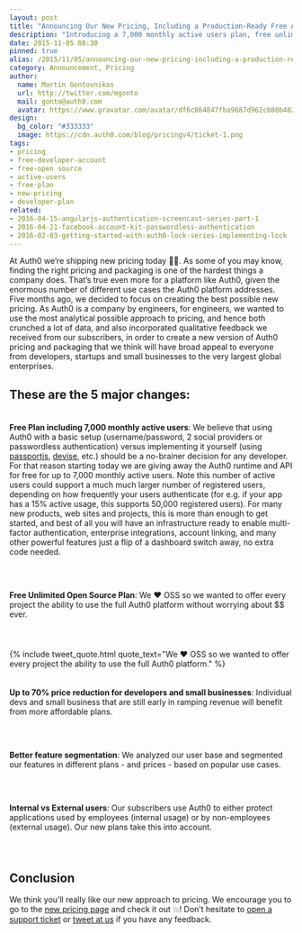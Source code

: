 ```yaml
---
layout: post
title: "Announcing Our New Pricing, Including a Production-Ready Free Account"
description: "Introducing a 7,000 monthly active users plan, free unlimited open source plans, 70% price reduction for developers and small businesses, and support for both internal and external usage"
date: 2015-11-05 08:30
pinned: true
alias: /2015/11/05/announcing-our-new-pricing-including-a-production-ready-free-account/
category: Announcement, Pricing
author:
  name: Martin Gontovnikas
  url: http://twitter.com/mgonto
  mail: gonto@auth0.com
  avatar: https://www.gravatar.com/avatar/df6c864847fba9687d962cb80b482764??s=60
design:
  bg_color: "#333333"
  image: https://cdn.auth0.com/blog/pricingv4/ticket-1.png
tags:
- pricing
- free-developer-account
- free-open source
- active-users
- free-plan
- new-pricing
- developer-plan
related:
- 2016-04-15-angularjs-authentication-screencast-series-part-1
- 2016-04-21-facebook-account-kit-passwordless-authentication
- 2016-02-03-getting-started-with-auth0-lock-series-implementing-lock
---
```

At Auth0 we’re shipping new pricing today 👏💸. As some of you may know, finding the right pricing and packaging is one of the hardest things a company does. That’s true even more for a platform like Auth0, given the enormous number of different use cases the Auth0 platform addresses.  Five months ago, we decided to focus on creating the best possible new pricing. As Auth0 is a company by engineers, for engineers, we wanted to use the most analytical possible approach to pricing, and hence both crunched a lot of data, and also incorporated qualitative feedback we received from our subscribers, in order to create a new version of Auth0 pricing and packaging that we think will have broad appeal to everyone from developers, startups and small businesses to the very largest global enterprises.

## These are the 5 major changes:

<div class="row" style="padding-bottom: 40px;">
<div class="col-xs-12 col-md-3" style="text-align: center;"><img style="margin: 0; margin-bottom: 20px; max-width: 100px;" src="http://cdn.auth0.com/blog/pricingv4/7k.png" alt="" /></div>
<div class="col-xs-12 col-md-9">
  <strong>Free Plan including 7,000 monthly active users</strong>: We believe that using Auth0 with a basic setup (username/password, 2 social providers or passwordless authentication) versus implementing it yourself (using <a href="http://passportjs.org/">passportjs</a>, <a href="https://github.com/plataformatec/devise">devise</a>, etc.) should be a no-brainer decision for any developer. For that reason starting today we are giving away the Auth0 runtime and API for free for up to 7,000 monthly active users.  Note this number of active users could support a much much larger number of registered users, depending on how frequently your users authenticate (for e.g. if your app has a 15%  active usage, this supports 50,000 registered users). For many new products, web sites and projects, this is more than enough to get started, and best of all you will have an infrastructure ready to enable multi-factor authentication, enterprise integrations,  account linking, and many other powerful features just a flip of a dashboard switch away, no extra code needed.
</div>
</div>

<div class="row" style="padding-bottom: 40px;">
<div class="col-xs-12 col-md-3" style="text-align: center;"><img style="margin: 0; margin-bottom: 20px; max-width: 100px;" src="http://cdn.auth0.com/blog/pricingv4/infinite.png" alt="" /></div>
<div class="col-xs-12 col-md-9">
  <strong>Free Unlimited Open Source Plan</strong>: We ♥ OSS so we wanted to offer every project the ability to use the full Auth0 platform without worrying about $$ ever.
</div>
</div>

{% include tweet_quote.html quote_text="We ♥ OSS so we wanted to offer every project the ability to use the full Auth0 platform." %}

<!-- <img alt="Free plan for 7K users and open source plan" src="https://cdn.auth0.com/blog/pricingv4/usersv6.png" /> -->

<div class="row" style="padding-bottom: 40px;">
<div class="col-xs-12 col-md-3" style="text-align: center;"><img style="margin: 0; margin-bottom: 20px; max-width: 100px;" src="http://cdn.auth0.com/blog/pricingv4/70.png" alt="" /></div>
<div class="col-xs-12 col-md-9">
  <strong>Up to 70% price reduction for developers and small businesses</strong>:  Individual devs and small business that are still early in ramping revenue will benefit from more affordable plans.
</div>
</div>

<div class="row" style="padding-bottom: 40px;">
<div class="col-xs-12 col-md-3" style="text-align: center;"><img style="margin: 0; margin-bottom: 20px; max-width: 100px;" src="http://cdn.auth0.com/blog/pricingv4/feat.png" alt="" /></div>
<div class="col-xs-12 col-md-9">
  <strong>Better feature segmentation</strong>: We analyzed our user base and segmented our features in different plans - and prices - based on popular use cases.
</div>
</div>

<div class="row" style="padding-bottom: 40px;">
<div class="col-xs-12 col-md-3" style="text-align: center;"><img style="margin: 0; margin-bottom: 20px; max-width: 100px;" src="http://cdn.auth0.com/blog/pricingv4/trial.png" alt="" /></div>
<div class="col-xs-12 col-md-9">
  <strong>Internal vs External users</strong>: Our subscribers use Auth0 to either protect applications used by employees (internal usage) or by non-employees (external usage). Our new plans take this into account.
</div>
</div>


<!-- ![Internal vs External users, 70% price reduction and better feature segmentation](https://cdn.auth0.com/blog/pricingv4/features.png) -->

## Conclusion

We think you’ll really like our new approach to pricing. We encourage you to go to the [new pricing page](https://auth0.com/pricing) and check it out 💥! Don’t hesitate to [open a support ticket](https://support.auth0.com) or [tweet at us](https://twitter.com/auth0) if you have any feedback.
